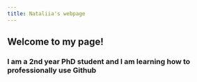 ```yaml
---
title: Nataliia's webpage
---
```


## Welcome to my page!

### I am a 2nd year PhD student and I am learning how to professionally use Github
